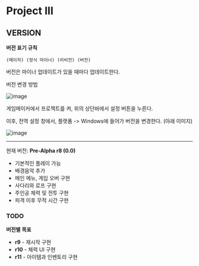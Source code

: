 # Project III
## VERSION

**버전 표기 규칙**

```
(메이저) (정식 마이너) (리비전) (버전)
```
버전은 마이너 업데이트가 있을 때마다 업데이트한다.

버전 변경 방법

![image](https://user-images.githubusercontent.com/68188784/143765093-2bbabc5b-050a-47d3-b6e7-bab5e10bc986.png)

게임메이커에서 프로젝트를 켜, 위의 상단바에서 설정 버튼을 누른다.

이후, 전역 설정 창에서, 플랫폼 -> Windows에 들어가 버전을 변경한다. (아래 이미지)

![image](https://user-images.githubusercontent.com/68188784/143765119-ac9f81f7-fdca-4c4b-b27d-38fef4943b03.png)

-----

현재 버전: **Pre-Alpha r8 (0.0)**
 * 기본적인 플레이 가능
 * 배경음악 추가
 * 메인 메뉴, 게임 오버 구현
 * 사다리와 로프 구현
 * 주인공 체력 및 전투 구현
 * 피격 이후 무적 시간 구현
### TODO
**버전별 목표**
 * **r9** - 재시작 구현
 * **r10** - 체력 UI 구현
 * **r11** - 아이템과 인벤토리 구현
